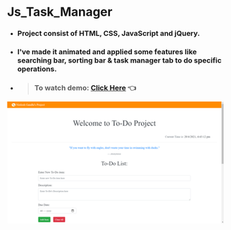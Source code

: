 # Js_Task_Manager
* ### Project consist of HTML, CSS, JavaScript and jQuery. 
* ### I've made it animated and applied some features like searching bar, sorting bar &amp; task manager tab to do specific operations.
* > ###  To watch demo: [Click Here](https://ngandhi369.github.io/Js_Task_Manager/) 👈

![Ooops!! Image is not visible](https://github.com/ngandhi369/Js_Task_Manager/blob/master/Demo.png)

